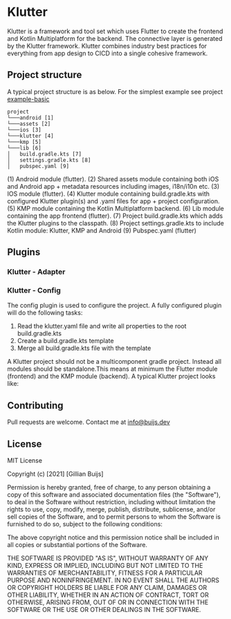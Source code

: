 # Klutter

Klutter is a framework and tool set which uses Flutter to create the frontend
and Kotlin Multiplatform for the backend. The connective layer is generated
by the Klutter framework. Klutter combines industry best practices
for everything from app design to CICD into a single cohesive framework.

## Project structure

A typical project structure is as below. For the simplest example see project [example-basic](example-basic)

```
project
└───android [1]
└───assets [2]
└───ios [3]
└───klutter [4]
└───kmp [5]
└───lib [6]
│   build.gradle.kts [7]
│   settings.gradle.kts [8] 
│   pubspec.yaml [9] 
```

(1) Android module (flutter).
(2) Shared assets module containing both iOS and Android app + metadata resources including images, i18n/i10n etc.
(3) IOS module (flutter).
(4) Klutter module containing build.gradle.kts with configured Klutter plugin(s) and .yaml files for app + project configuration.
(5) KMP module containing the Kotlin Multiplatform backend.
(6) Lib module containing the app frontend (flutter).
(7) Project build.gradle.kts which adds the Klutter plugins to the classpath.
(8) Project settings.gradle.kts to include Kotlin module: Klutter, KMP and Android
(9) Pubspec.yaml (flutter)

## Plugins

### Klutter - Adapter

### Klutter - Config
The config plugin is used to configure the project.
A fully configured plugin will do the following tasks:
<ol>
  <li>Read the klutter.yaml file and write all properties to the root build.gradle.kts</li>
  <li>Create a build.gradle.kts template</li>
  <li>Merge all build.gradle.kts file with the template</li>
</ol>

A Klutter project should not be a multicomponent gradle project.
Instead all modules should be standalone.This means at minimum the
Flutter module (frontend) and the KMP module (backend). A typical 
Klutter project looks like:




## Contributing
Pull requests are welcome. Contact me at info@buijs.dev

## License
MIT License

Copyright (c) [2021] [Gillian Buijs]

Permission is hereby granted, free of charge, to any person obtaining a copy
of this software and associated documentation files (the "Software"), to deal
in the Software without restriction, including without limitation the rights
to use, copy, modify, merge, publish, distribute, sublicense, and/or sell
copies of the Software, and to permit persons to whom the Software is
furnished to do so, subject to the following conditions:

The above copyright notice and this permission notice shall be included in all
copies or substantial portions of the Software.

THE SOFTWARE IS PROVIDED "AS IS", WITHOUT WARRANTY OF ANY KIND, EXPRESS OR
IMPLIED, INCLUDING BUT NOT LIMITED TO THE WARRANTIES OF MERCHANTABILITY,
FITNESS FOR A PARTICULAR PURPOSE AND NONINFRINGEMENT. IN NO EVENT SHALL THE
AUTHORS OR COPYRIGHT HOLDERS BE LIABLE FOR ANY CLAIM, DAMAGES OR OTHER
LIABILITY, WHETHER IN AN ACTION OF CONTRACT, TORT OR OTHERWISE, ARISING FROM,
OUT OF OR IN CONNECTION WITH THE SOFTWARE OR THE USE OR OTHER DEALINGS IN THE
SOFTWARE.